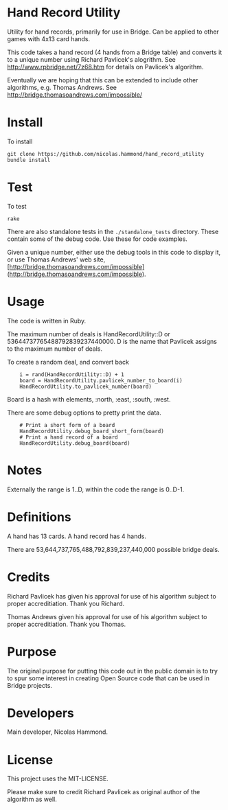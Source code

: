 Hand Record Utility
==

Utility for hand records, primarily for use in Bridge. Can be applied to other games with 4x13 card hands.

This code takes a hand record (4 hands from a Bridge table) and converts it to a unique number using Richard Pavlicek's alogrithm. See http://www.rpbridge.net/7z68.htm for details on Pavlicek's algorithm.

Eventually we are hoping that this can be extended to include other algorithms, e.g. Thomas Andrews. See http://bridge.thomasoandrews.com/impossible/

Install
==

To install

    git clone https://github.com/nicolas.hammond/hand_record_utility
    bundle install

Test
==

To test 

    rake

There are also standalone tests in the ```./standalone_tests``` directory.
These contain some of the debug code. Use these for code examples.

Given a unique number, either use the debug tools in this code to display it,
or use Thomas Andrews' web site, 
[http://bridge.thomasoandrews.com/impossible]
(http://bridge.thomasoandrews.com/impossible).

Usage
==

The code is written in Ruby.

The maximum number of deals is HandRecordUtility::D or
53644737765488792839237440000. D is the name that Pavlicek assigns to the maximum number of deals.

To create a random deal, and convert back

```
    i = rand(HandRecordUtility::D) + 1
    board = HandRecordUtility.pavlicek_number_to_board(i)
    HandRecordUtility.to_pavlicek_number(board)
```

Board is a hash with elements, :north, :east, :south, :west.

There are some debug options to pretty print the data.

```
    # Print a short form of a board
    HandRecordUtility.debug_board_short_form(board)
    # Print a hand record of a board
    HandRecordUtility.debug_board(board)
```

Notes
==

Externally the range is 1..D, within the code the range is 0..D-1.

Definitions
==

A hand has 13 cards. A hand record has 4 hands. 

There are 53,644,737,765,488,792,839,237,440,000 possible bridge deals.

Credits
==

Richard Pavlicek has given his approval for use of his algorithm subject to proper accreditiation. Thank you Richard.

Thomas Andrews given his approval for use of his algorithm subject to proper accreditiation. Thank you Thomas.

Purpose
==

The original purpose for putting this code out in the public domain is to try to spur some interest in creating Open Source code that can be used in Bridge projects.

Developers
==

Main developer, Nicolas Hammond.


License
==

This project uses the MIT-LICENSE.

Please make sure to credit Richard Pavlicek as original author of the algorithm as well.


